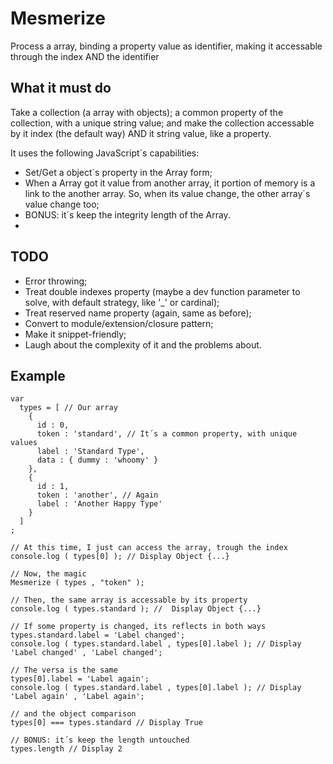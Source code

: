 # Mesmerize
Process a array, binding a property value as identifier, making it accessable through the index AND the identifier

## What it must do
Take a collection (a array with objects); a common property of the collection, with a unique string value; and make the collection accessable by it index (the default way) AND it string value, like a property.

It uses the following JavaScript´s capabilities:

- Set/Get a object´s property in the Array form;
- When a Array got it value from another array, it portion of memory is a link to the another array. So, when its value change, the other array´s value change too;
- BONUS: it´s keep the integrity length of the Array.
- 
## TODO

- Error throwing;
- Treat double indexes property (maybe a dev function parameter to solve, with default strategy, like '_' or cardinal);
- Treat reserved name property (again, same as before);
- Convert to module/extension/closure pattern;
- Make it snippet-friendly;
- Laugh about the complexity of it and the problems about.

## Example

```
var
  types = [ // Our array
    {
      id : 0,
      token : 'standard', // It´s a common property, with unique values
      label : 'Standard Type',
      data : { dummy : 'whoomy' }
    },
    {
      id : 1,
      token : 'another', // Again
      label : 'Another Happy Type'
    }
  ]
;

// At this time, I just can access the array, trough the index
console.log ( types[0] ); // Display Object {...}

// Now, the magic
Mesmerize ( types , "token" );

// Then, the same array is accessable by its property
console.log ( types.standard ); //  Display Object {...}

// If some property is changed, its reflects in both ways
types.standard.label = 'Label changed';
console.log ( types.standard.label , types[0].label ); // Display 'Label changed' , 'Label changed';

// The versa is the same
types[0].label = 'Label again';
console.log ( types.standard.label , types[0].label ); // Display 'Label again' , 'Label again';

// and the object comparison
types[0] === types.standard // Display True

// BONUS: it´s keep the length untouched
types.length // Display 2

```

